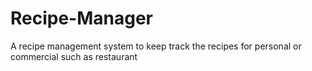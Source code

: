 # Recipe-Manager
A recipe management system to keep track the recipes for personal or commercial such as restaurant
